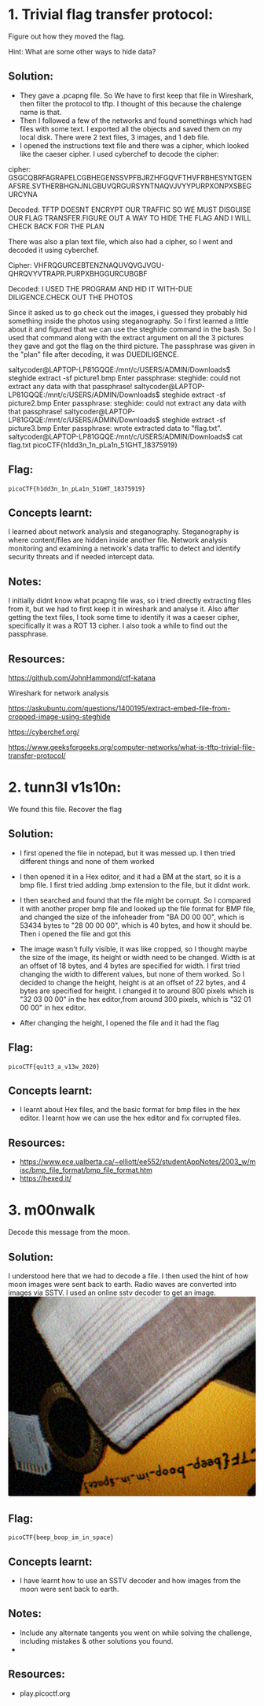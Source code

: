 # 1. Trivial flag transfer protocol: 

Figure out how they moved the flag.

Hint: What are some other ways to hide data?

## Solution:

- They gave a .pcapng file. So We have to first keep that file in Wireshark, then filter the protocol to tftp. I thought of this because the chalenge name is that.
- Then I followed a few of the networks and found somethings which had files with some text. I exported all the objects and saved them on my local disk. There were 2 text files, 3 images, and 1 deb file.
- I opened the instructions text file and there was a cipher, which looked like the caeser cipher. I used cyberchef to decode the cipher:

cipher: GSGCQBRFAGRAPELCGBHEGENSSVPFBJRZHFGQVFTHVFRBHESYNTGENAFSRE.SVTHERBHGNJNLGBUVQRGURSYNTNAQVJVYYPURPXONPXSBEGURCYNA

Decoded: TFTP DOESNT ENCRYPT OUR TRAFFIC SO WE MUST DISGUISE OUR FLAG TRANSFER.FIGURE OUT A WAY TO HIDE THE FLAG AND I WILL CHECK BACK FOR THE PLAN

There was also a plan text file, which also had a cipher, so I went and decoded it using cyberchef.

Cipher: VHFRQGURCEBTENZNAQUVQVGJVGU-QHRQVYVTRAPR.PURPXBHGGURCUBGBF

Decoded: I USED THE PROGRAM AND HID IT WITH-DUE DILIGENCE.CHECK OUT THE PHOTOS

Since it asked us to go check out the images, i guessed they probably hid something inside the photos using steganography. So I first learned a little about it and figured that we can use the steghide command in the bash. So I used that command along with the extract argument on all the 3 pictures they gave and got the flag on the third picture. The passphrase was given in the "plan" file after decoding, it was DUEDILIGENCE. 

saltycoder@LAPTOP-LP81GQQE:/mnt/c/USERS/ADMIN/Downloads$ steghide extract -sf picture1.bmp
Enter passphrase:
steghide: could not extract any data with that passphrase!
saltycoder@LAPTOP-LP81GQQE:/mnt/c/USERS/ADMIN/Downloads$ steghide extract -sf picture2.bmp
Enter passphrase:
steghide: could not extract any data with that passphrase!
saltycoder@LAPTOP-LP81GQQE:/mnt/c/USERS/ADMIN/Downloads$ steghide extract -sf picture3.bmp
Enter passphrase:
wrote extracted data to "flag.txt".
saltycoder@LAPTOP-LP81GQQE:/mnt/c/USERS/ADMIN/Downloads$ cat flag.txt
picoCTF{h1dd3n_1n_pLa1n_51GHT_18375919}


## Flag:
```
picoCTF{h1dd3n_1n_pLa1n_51GHT_18375919}
```

## Concepts learnt:

I learned about network analysis and steganography. Steganography is where content/files are hidden inside another file. Network analysis monitoring and examining a network's data traffic to detect and identify security threats and if needed intercept data. 

## Notes:

I initially didnt know what pcapng file was, so i tried directly extracting files from it, but we had to first keep it in wireshark and analyse it. Also after getting the text files, I took some time to identify it was a caeser cipher, specifically it was a ROT 13 cipher. I also took a while to find out the passphrase. 

## Resources:

https://github.com/JohnHammond/ctf-katana

Wireshark for network analysis

https://askubuntu.com/questions/1400195/extract-embed-file-from-cropped-image-using-steghide

https://cyberchef.org/

https://www.geeksforgeeks.org/computer-networks/what-is-tftp-trivial-file-transfer-protocol/

# 2. tunn3l v1s10n:

We found this file. Recover the flag

## Solution:

- I first opened the file in notepad, but it was messed up. I then tried different things and none of them worked
- I then opened it in a Hex editor, and it had a BM at the start, so it is a bmp file. I first tried adding .bmp extension to the file, but it didnt work.
- I then searched and found that the file might be corrupt. So I compared it with another proper bmp file and looked up the file format for BMP file, and changed the size of the infoheader from "BA D0 00 00", which is 53434 bytes to "28 00 00 00", which is 40 bytes, and how it should be. Then i opened the file and got this

- The image wasn't fully visible, it was like cropped, so I thought maybe the size of the image, its height or width need to be changed. Width is at an offset of 18 bytes, and 4 bytes are specified for width. I first tried changing the width to different values, but none of them worked. So I decided to change the height, height is at an offset of 22 bytes, and 4 bytes are specified for height. I changed it to around 800 pixels which is "32 03 00 00" in the hex editor,from around 300 pixels, which is "32 01 00 00" in hex editor.

- After changing the height, I opened the file and it had the flag



## Flag:

```
picoCTF{qu1t3_a_v13w_2020}
```

## Concepts learnt:

- I learnt about Hex files, and the basic format for bmp files in the hex editor. I learnt how we can use the hex editor and fix corrupted files. 


## Resources:

- https://www.ece.ualberta.ca/~elliott/ee552/studentAppNotes/2003_w/misc/bmp_file_format/bmp_file_format.htm
- https://hexed.it/


# 3. m00nwalk

Decode this message from the moon.

## Solution:

I understood here that we had to decode a file. I then used the hint of how moon images were sent back to earth. Radio waves are converted into images via SSTV. I used an online sstv decoder to get an image.
![image](images/moonpico.png)

## Flag:

```
picoCTF{beep_boop_im_in_space}
```

## Concepts learnt:

- I have learnt how to use an SSTV decoder and how images from the moon were sent back to earth.

## Notes:

- Include any alternate tangents you went on while solving the challenge, including mistakes & other solutions you found.
- 

## Resources:

- play.picoctf.org

